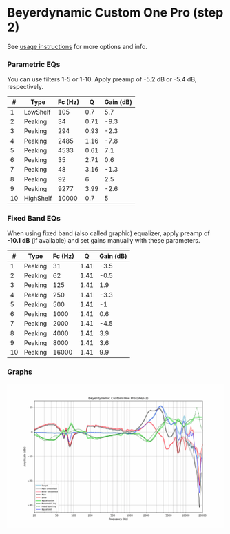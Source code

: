 # Beyerdynamic Custom One Pro (step 2)
See [usage instructions](https://github.com/jaakkopasanen/AutoEq#usage) for more options and info.

### Parametric EQs
You can use filters 1-5 or 1-10. Apply preamp of -5.2 dB or -5.4 dB, respectively.

|   # | Type      |   Fc (Hz) |    Q |   Gain (dB) |
|-----|-----------|-----------|------|-------------|
|   1 | LowShelf  |       105 | 0.7  |         5.7 |
|   2 | Peaking   |        34 | 0.71 |        -9.3 |
|   3 | Peaking   |       294 | 0.93 |        -2.3 |
|   4 | Peaking   |      2485 | 1.16 |        -7.8 |
|   5 | Peaking   |      4533 | 0.61 |         7.1 |
|   6 | Peaking   |        35 | 2.71 |         0.6 |
|   7 | Peaking   |        48 | 3.16 |        -1.3 |
|   8 | Peaking   |        92 | 6    |         2.5 |
|   9 | Peaking   |      9277 | 3.99 |        -2.6 |
|  10 | HighShelf |     10000 | 0.7  |         5   |

### Fixed Band EQs
When using fixed band (also called graphic) equalizer, apply preamp of **-10.1 dB** (if available) and set gains manually with these parameters.

|   # | Type    |   Fc (Hz) |    Q |   Gain (dB) |
|-----|---------|-----------|------|-------------|
|   1 | Peaking |        31 | 1.41 |        -3.5 |
|   2 | Peaking |        62 | 1.41 |        -0.5 |
|   3 | Peaking |       125 | 1.41 |         1.9 |
|   4 | Peaking |       250 | 1.41 |        -3.3 |
|   5 | Peaking |       500 | 1.41 |        -1   |
|   6 | Peaking |      1000 | 1.41 |         0.6 |
|   7 | Peaking |      2000 | 1.41 |        -4.5 |
|   8 | Peaking |      4000 | 1.41 |         3.9 |
|   9 | Peaking |      8000 | 1.41 |         3.6 |
|  10 | Peaking |     16000 | 1.41 |         9.9 |

### Graphs
![](./Beyerdynamic%20Custom%20One%20Pro%20(step%202).png)
